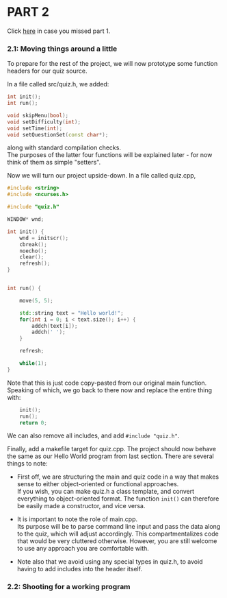 # PART 2

Click [here](../part1) in case you missed part 1.

### 2.1: Moving things around a little
To prepare for the rest of the project, we will now prototype some function headers for our quiz source. 

In a file called src/quiz.h, we added:
```c++
int init();
int run();

void skipMenu(bool);
void setDifficulty(int);
void setTime(int);
void setQuestionSet(const char*);
```
along with standard compilation checks.  
The purposes of the latter four functions will be explained later - for now think of them as simple "setters".

Now we will turn our project upside-down.  In a file called quiz.cpp, 
```c++
#include <string>
#include <ncurses.h>

#include "quiz.h"

WINDOW* wnd;

int init() {
    wnd = initscr();
    cbreak();
    noecho();
    clear();
    refresh();
}


int run() {

    move(5, 5);

    std::string text = "Hello world!";
    for(int i = 0; i < text.size(); i++) {
        addch(text[i]);
        addch(' ');
    }

    refresh;

    while(1);
}
```
Note that this is just code copy-pasted from our original main function.  
Speaking of which, we go back to there now and replace the entire thing with:
```c++
    init();
    run();
    return 0;
```
We can also remove all includes, and add ```#include "quiz.h"```.  

Finally, add a makefile target for quiz.cpp. 
The project should now behave the same as our Hello World program from last section.
There are several things to note:

- First off, we are structuring the main and quiz code in a way that makes sense to either object-oriented or functional approaches.  
If you wish, you can make quiz.h a class template, and convert everything to object-oriented format.
The function ```init()``` can therefore be easily made a constructor, and vice versa.

- It is important to note the role of main.cpp.  
Its purpose will be to parse command line input and pass the data along to the quiz, which will adjust accordingly.
This compartmentalizes code that would be very cluttered otherwise.  However, you are still welcome to use any approach you are comfortable with.

- Note also that we avoid using any special types in quiz.h, to avoid having to add includes into the header itself.

### 2.2: Shooting for a working program

